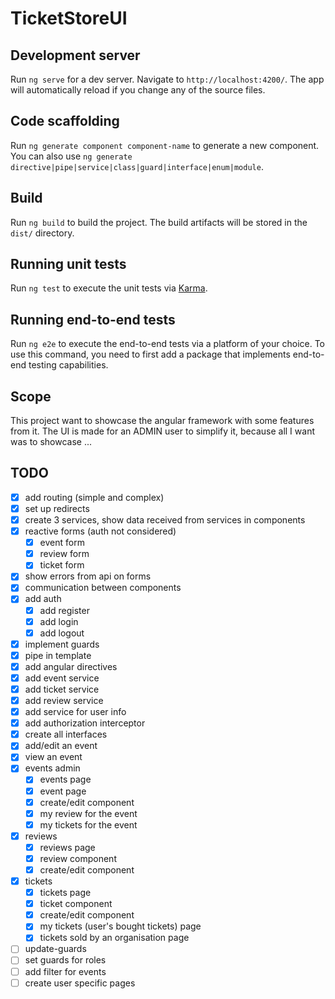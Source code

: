 # TicketStoreUI

## Development server

Run `ng serve` for a dev server. Navigate to `http://localhost:4200/`. The app will automatically reload if you change
any of the source files.

## Code scaffolding

Run `ng generate component component-name` to generate a new component. You can also
use `ng generate directive|pipe|service|class|guard|interface|enum|module`.

## Build

Run `ng build` to build the project. The build artifacts will be stored in the `dist/` directory.

## Running unit tests

Run `ng test` to execute the unit tests via [Karma](https://karma-runner.github.io).

## Running end-to-end tests

Run `ng e2e` to execute the end-to-end tests via a platform of your choice. To use this command, you need to first add a
package that implements end-to-end testing capabilities.

## Scope

This project want to showcase the angular framework with some features from it.
The UI is made for an ADMIN user to simplify it, because all I want was to showcase ...

## TODO

- [x] add routing (simple and complex)
- [x] set up redirects
- [x] create 3 services, show data received from services in components
- [x] reactive forms (auth not considered)
  - [x] event form
  - [x] review form
  - [x] ticket form
- [x] show errors from api on forms
- [x] communication between components
- [x] add auth
  - [x] add register
  - [x] add login
  - [x] add logout
- [x] implement guards
- [x] pipe in template
- [x] add angular directives
- [x] add event service
- [x] add ticket service
- [x] add review service
- [x] add service for user info
- [x] add authorization interceptor
- [x] create all interfaces
- [x] add/edit an event
- [x] view an event
- [x] events admin
  - [x] events page
  - [x] event page
  - [x] create/edit component
  - [x] my review for the event
  - [x] my tickets for the event
- [x] reviews
  - [x] reviews page
  - [x] review component
  - [x] create/edit component
- [x] tickets 
  - [x] tickets page
  - [x] ticket component
  - [x] create/edit component
  - [x] my tickets (user's bought tickets) page
  - [x] tickets sold by an organisation page
- [ ] update-guards
- [ ] set guards for roles
- [ ] add filter for events
- [ ] create user specific pages
